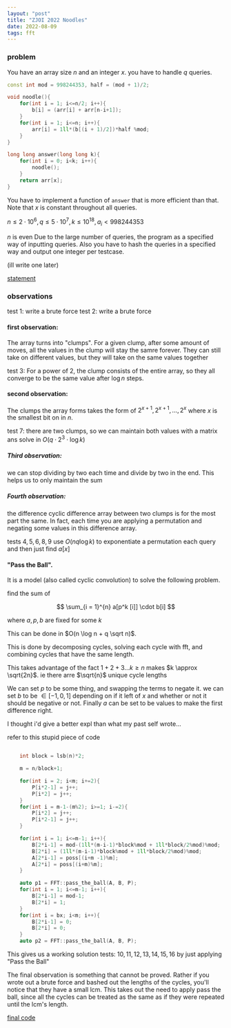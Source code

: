 ```yaml
---
layout: "post"
title: "ZJOI 2022 Noodles"
date: 2022-08-09
tags: fft
---
```


### problem

You have an array size $n$ and an integer $x$. you have to handle $q$ queries.

```cpp
const int mod = 998244353, half = (mod + 1)/2;

void noodle(){
	for(int i = 1; i<=n/2; i++){
		b[i] = (arr[i] + arr[n-i+1]);
	}
	for(int i = 1; i<=n; i++){
		arr[i] = 1ll*(b[(i + 1)/2])*half %mod;
	}
}	

long long answer(long long k){
	for(int i = 0; i<k; i++){
		noodle();
	}
	return arr[x];
}

```

You have to implement a function of ``answer`` that is more efficient than that. Note that $x$ is constant throughout all queries.

$n \leq 2 \cdot 10^6, q \leq 5 \cdot 10^7, k \leq 10^{18}, a_i < 998244353$

$n$ is even
Due to the large number of queries, the program as a specified way of inputting queries. Also you have to hash the queries in a specified way and output one integer per testcase.


(ill write one later)

[statement](https://loj.ac/p/3709)


### observations

test 1: write a brute force
test 2: write a brute force

#### first observation:

The array turns into "clumps". For a given clump, after some amount of moves, all the values in the clump will stay the samre forever. They can still take on different values, but they will take on the same values together

test 3: For a power of 2, the clump consists of the entire array, so they all converge to be the same value after $\log n$ steps.

#### second observation:

The clumps the array forms takes the form of $2^{x +1}, 2^{x+1}, \dots, 2^{x}$ where $x$ is the smallest bit on in $n$.

test 7: there are two clumps, so we can maintain both values with a matrix ans solve in $O(q \cdot 2^3 \cdot \log k)$ 

##### Third observation:

we can stop dividing by two each time and divide by two in the end. This helps us to only maintain the sum

##### Fourth observation:

the difference cyclic difference array between two clumps is for the most part the same. In fact, each time you are applying a permutation and negating some values in this difference array.

tests $4, 5, 6, 8, 9$ use $O(nq \log k)$ to exponentiate a permutation each query and then just find $a[x]$ 


#### "Pass the Ball".

It is a model (also called cyclic convolution) to solve the following problem. 

find the sum of

$$
\sum_{i = 1}^{n} a[p^k [i]] \cdot b[i]
$$

where $a, p, b$ are fixed for some $k$

This can be done in $O(n \log n + q \sqrt n)$.

This is done by decomposing cycles, solving each cycle with fft, and combining cycles that have the same length.

This takes advantage of the fact $1 + 2 + 3 ... k \geq n$ makes $k \approx \sqrt{2n}$. ie there arre $\sqrt{n}$ unique cycle lengths

We can set $p$ to be some thing, and swapping the terms to negate it. we can set $b$ to be $\in [-1, 0, 1]$  depending on if it left of $x$ and whether or not it should be negative or not. Finally $a$ can be set to be values to make the first difference right.

I thought i'd give a better expl than what my past self wrote...

refer to this stupid piece of code

```cpp

	int block = lsb(n)*2;

	m = n/block+1;

	for(int i = 2; i<m; i+=2){
		P[i*2-1] = j++;
		P[i*2] = j++;
	}
	for(int i = m-1-(m%2); i>=1; i-=2){
		P[i*2] = j++;
		P[i*2-1] = j++;
	}

	for(int i = 1; i<=m-1; i++){
		B[2*i-1] = mod-(1ll*(m-i-1)*block%mod + 1ll*block/2%mod)%mod;
		B[2*i] = (1ll*(m-i-1)*block%mod + 1ll*block/2%mod)%mod;
		A[2*i-1] = poss[(i+m -1)%m];
		A[2*i] = poss[(i+m)%m];
	}	

	auto p1 = FFT::pass_the_ball(A, B, P);
	for(int i = 1; i<=m-1; i++){
		B[2*i-1] = mod-1;
		B[2*i] = 1;
	}
	for(int i = bx; i<m; i++){
		B[2*i-1] = 0;
		B[2*i] = 0;
	}
	auto p2 = FFT::pass_the_ball(A, B, P);
```


This gives us a working solution tests: $10, 11, 12, 13, 14, 15, 16$ by just applying "Pass the Ball"


The final observation is something that cannot be proved. Rather if you wrote out a brute force and bashed out the lengths of the cycles, you'll notice that they have a small lcm. This takes out the need to apply pass the ball, since all the cycles can be treated as the same as if they were repeated until the lcm's length.


[final code](https://loj.ac/s/1549928)


